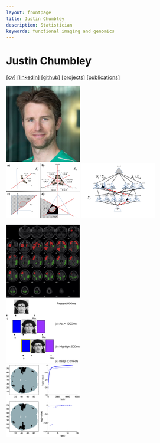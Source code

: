 ```yaml
---
layout: frontpage
title: Justin Chumbley
description: Statistician
keywords: functional imaging and genomics
---
```


# Justin Chumbley

[[cv](http://chumbleycode.github.io/chumbleycode.github.io/docs/cv.pdf)] 
[[linkedin](https://www.linkedin.com/in/chumbleycode)] 
[[github](https://github.com/chumbleycode/)] 
[[projects](projects.md)]
[[publications](https://scholar.google.com/citations?hl=en&user=YbbXlwIAAAAJ)]

[<img src="docs/JRCsquare.jpg" alt="drawing" width="200">](http://chumbleycode.github.io/chumbleycode.github.io/docs/cv.pdf)  
[<img src="docs/finest_order1.png" alt="drawing" width="200">](docs/fcr_apa.pdf#page=27)
[<img src="docs/finest_order2.png" alt="drawing" width="200">](docs/fcr_apa.pdf) <br/>

[<img src="docs/multinomial_spm.jpg" alt="drawing" width="200">](https://www.sciencedirect.com/science/article/pii/S1053811910008281)  
[<img src="docs/learning.png" alt="drawing" width="200">](https://journals.plos.org/ploscompbiol/article?id=10.1371/journal.pcbi.1002346)  
[<img src="docs/fdr_imaging.jpg" alt="drawing" width="200">](https://www.sciencedirect.com/science/article/pii/S1053811908006472) <br/> 
